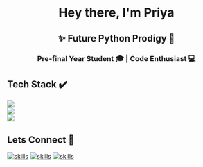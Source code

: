 <h1 align="center">Hey there, I'm Priya</h1>
<h2 align="center">✨ Future Python Prodigy 🐍</h2>
<h3 align="center">Pre-final Year Student 🎓 | Code Enthusiast 💻</h3>

## Tech Stack ✔️
<p>
  <a href="https://skillicons.dev">
    <img src="https://skillicons.dev/icons?i=python,c,java" /><br>
    <img src="https://skillicons.dev/icons?i=html,css,bootstrap" /><br>
    <img src="https://skillicons.dev/icons?i=mysql,wordpress" /><br>
  </a>
</p>

## Lets Connect 🤝
[![skills](https://skillicons.dev/icons?i=linkedin)](www.linkedin.com/in/priya-parthasarthi-a5429b257)
[![skills](https://skillicons.dev/icons?i=github)]((https://github.com/PriyaP15))
[![skills](https://skillicons.dev/icons?i=instagram)](https://www.instagram.com)

<!--
**PriyaP15/PriyaP15** is a ✨ _special_ ✨ repository because its `README.md` (this file) appears on your GitHub profile.

Here are some ideas to get you started:

- 🔭 I’m currently working on ...
- 🌱 I’m currently learning ...
- 👯 I’m looking to collaborate on ...
- 🤔 I’m looking for help with ...
- 💬 Ask me about ...
- 📫 How to reach me: ...
- 😄 Pronouns: ...
- ⚡ Fun fact: ...
-->
